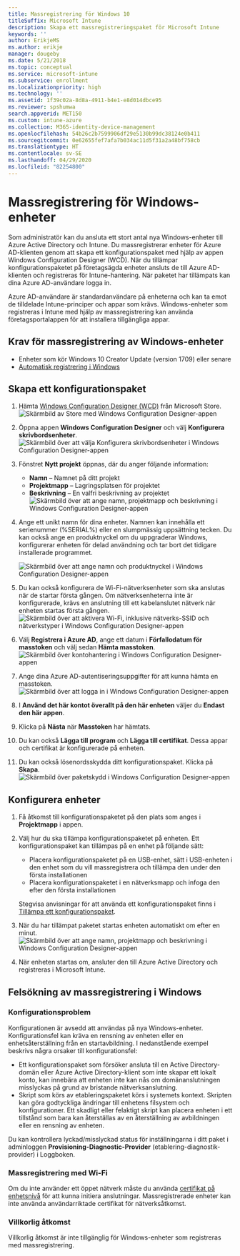 ```yaml
---
title: Massregistrering för Windows 10
titleSuffix: Microsoft Intune
description: Skapa ett massregistreringspaket för Microsoft Intune
keywords: ''
author: ErikjeMS
ms.author: erikje
manager: dougeby
ms.date: 5/21/2018
ms.topic: conceptual
ms.service: microsoft-intune
ms.subservice: enrollment
ms.localizationpriority: high
ms.technology: ''
ms.assetid: 1f39c02a-8d8a-4911-b4e1-e8d014dbce95
ms.reviewer: spshumwa
search.appverid: MET150
ms.custom: intune-azure
ms.collection: M365-identity-device-management
ms.openlocfilehash: 54b26c2b7599906df29e5130b99dc38124e0b411
ms.sourcegitcommit: 0e62655fef7afa7b034ac11d5f31a2a48bf758cb
ms.translationtype: HT
ms.contentlocale: sv-SE
ms.lasthandoff: 04/29/2020
ms.locfileid: "82254800"
---
```

# <a name="bulk-enrollment-for-windows-devices"></a>Massregistrering för Windows-enheter

Som administratör kan du ansluta ett stort antal nya Windows-enheter till Azure Active Directory och Intune. Du massregistrerar enheter för Azure AD-klienten genom att skapa ett konfigurationspaket med hjälp av appen Windows Configuration Designer (WCD). När du tillämpar konfigurationspaketet på företagsägda enheter ansluts de till Azure AD-klienten och registreras för Intune-hantering. När paketet har tillämpats kan dina Azure AD-användare logga in.

Azure AD-användare är standardanvändare på enheterna och kan ta emot de tilldelade Intune-principer och appar som krävs. Windows-enheter som registreras i Intune med hjälp av massregistrering kan använda företagsportalappen för att installera tillgängliga appar. 

## <a name="prerequisites-for-windows-devices-bulk-enrollment"></a>Krav för massregistrering av Windows-enheter

- Enheter som kör Windows 10 Creator Update (version 1709) eller senare
- [Automatisk registrering i Windows](windows-enroll.md#enable-windows-10-automatic-enrollment)

## <a name="create-a-provisioning-package"></a>Skapa ett konfigurationspaket

1. Hämta [Windows Configuration Designer (WCD)](https://www.microsoft.com/store/apps/9nblggh4tx22) från Microsoft Store.
   ![Skärmbild av Store med Windows Configuration Designer-appen](./media/windows-bulk-enroll/bulk-enroll-store.png)

2. Öppna appen **Windows Configuration Designer** och välj **Konfigurera skrivbordsenheter**.
   ![Skärmbild över att välja Konfigurera skrivbordsenheter i Windows Configuration Designer-appen](./media/windows-bulk-enroll/bulk-enroll-select.png)

3. Fönstret **Nytt projekt** öppnas, där du anger följande information:
   - **Namn** – Namnet på ditt projekt
   - **Projektmapp** – Lagringsplatsen för projektet
   - **Beskrivning** – En valfri beskrivning av projektet ![Skärmbild över att ange namn, projektmapp och beskrivning i Windows Configuration Designer-appen](./media/windows-bulk-enroll/bulk-enroll-name.png)

4. Ange ett unikt namn för dina enheter. Namnen kan innehålla ett serienummer (%SERIAL%) eller en slumpmässig uppsättning tecken. Du kan också ange en produktnyckel om du uppgraderar Windows, konfigurerar enheten för delad användning och tar bort det tidigare installerade programmet.
   
   ![Skärmbild över att ange namn och produktnyckel i Windows Configuration Designer-appen](./media/windows-bulk-enroll/bulk-enroll-device.png)

5. Du kan också konfigurera de Wi-Fi-nätverksenheter som ska anslutas när de startar första gången.  Om nätverksenheterna inte är konfigurerade, krävs en anslutning till ett kabelanslutet nätverk när enheten startas första gången.
   ![Skärmbild över att aktivera Wi-Fi, inklusive nätverks-SSID och nätverkstyper i Windows Configuration Designer-appen](./media/windows-bulk-enroll/bulk-enroll-network.png)

6. Välj **Registrera i Azure AD**, ange ett datum i **Förfallodatum för masstoken** och välj sedan **Hämta masstoken**.
   ![Skärmbild över kontohantering i Windows Configuration Designer-appen](./media/windows-bulk-enroll/bulk-enroll-account.png)

7. Ange dina Azure AD-autentiseringsuppgifter för att kunna hämta en masstoken.
   ![Skärmbild över att logga in i Windows Configuration Designer-appen](./media/windows-bulk-enroll/bulk-enroll-cred.png)

8. I **Använd det här kontot överallt på den här enheten** väljer du **Endast den här appen**.

9. Klicka på **Nästa** när **Masstoken** har hämtats.

10. Du kan också **Lägga till program** och **Lägga till certifikat**. Dessa appar och certifikat är konfigurerade på enheten.

11. Du kan också lösenordsskydda ditt konfigurationspaket.  Klicka på **Skapa**.
    ![Skärmbild över paketskydd i Windows Configuration Designer-appen](./media/windows-bulk-enroll/bulk-enroll-create.png)

## <a name="provision-devices"></a>Konfigurera enheter

1. Få åtkomst till konfigurationspaketet på den plats som anges i **Projektmapp** i appen.

2. Välj hur du ska tillämpa konfigurationspaketet på enheten.  Ett konfigurationspaket kan tillämpas på en enhet på följande sätt:
   - Placera konfigurationspaketet på en USB-enhet, sätt i USB-enheten i den enhet som du vill massregistrera och tillämpa den under den första installationen
   - Placera konfigurationspaketet i en nätverksmapp och infoga den efter den första installationen

   Stegvisa anvisningar för att använda ett konfigurationspaket finns i [Tillämpa ett konfigurationspaket](https://technet.microsoft.com/itpro/windows/configure/provisioning-apply-package).

3. När du har tillämpat paketet startas enheten automatiskt om efter en minut.
   ![Skärmbild över att ange namn, projektmapp och beskrivning i Windows Configuration Designer-appen](./media/windows-bulk-enroll/bulk-enroll-add.png)

4. När enheten startas om, ansluter den till Azure Active Directory och registreras i Microsoft Intune.

## <a name="troubleshooting-windows-bulk-enrollment"></a>Felsökning av massregistrering i Windows

### <a name="provisioning-issues"></a>Konfigurationsproblem
Konfigurationen är avsedd att användas på nya Windows-enheter. Konfigurationsfel kan kräva en rensning av enheten eller en enhetsåterställning från en startavbildning. I nedanstående exempel beskrivs några orsaker till konfigurationsfel:

- Ett konfigurationspaket som försöker ansluta till en Active Directory-domän eller Azure Active Directory-klient som inte skapar ett lokalt konto, kan innebära att enheten inte kan nås om domänanslutningen misslyckas på grund av bristande nätverksanslutning.
- Skript som körs av etableringspaketet körs i systemets kontext. Skripten kan göra godtyckliga ändringar till enhetens filsystem och konfigurationer. Ett skadligt eller felaktigt skript kan placera enheten i ett tillstånd som bara kan återställas av en återställning av avbildningen eller en rensning av enheten.

Du kan kontrollera lyckad/misslyckad status för inställningarna i ditt paket i adminloggen **Provisioning-Diagnostic-Provider** (etablering-diagnostik-provider) i Loggboken.

### <a name="bulk-enrollment-with-wi-fi"></a>Massregistrering med Wi-Fi 

Om du inte använder ett öppet nätverk måste du använda [certifikat på enhetsnivå](../protect/certificates-configure.md) för att kunna initiera anslutningar. Massregistrerade enheter kan inte använda användarriktade certifikat för nätverksåtkomst. 

### <a name="conditional-access"></a>Villkorlig åtkomst
Villkorlig åtkomst är inte tillgänglig för Windows-enheter som registreras med massregistrering.
